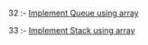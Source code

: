 32 :- <a href="https://github.com/Kunalkshrivastava/Codes/blob/master/Stack%20and%20Queue/queuearray.c">Implement Queue using array</a>

33 :- <a href="https://github.com/Kunalkshrivastava/Codes/blob/master/Stack%20and%20Queue/stackarray.c">Implement Stack using array</a>
